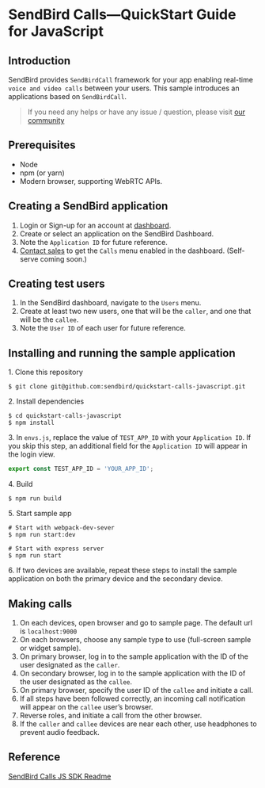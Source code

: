 # SendBird Calls—QuickStart Guide for JavaScript

## Introduction
SendBird provides `SendBirdCall` framework for your app enabling real-time `voice and video calls` between your users. This sample introduces an applications based on `SendBirdCall`.

> If you need any helps or have any issue / question, please visit [our community](https://community.sendbird.com) 

## Prerequisites
- Node
- npm (or yarn)
- Modern browser, supporting WebRTC APIs.

## Creating a SendBird application
1. Login or Sign-up for an account at [dashboard](https://dashboard.sendbird.com/).
2. Create or select an application on the SendBird Dashboard.
3. Note the `Application ID` for future reference.
4. [Contact sales](https://sendbird.com/contact-sales) to get the `Calls` menu enabled in the dashboard. (Self-serve coming soon.)

## Creating test users
1. In the SendBird dashboard, navigate to the `Users` menu.
2. Create at least two new users, one that will be the `caller`, and one that will be the `callee`.
3. Note the `User ID` of each user for future reference.

## Installing and running the sample application
1\. Clone this repository 
```shell script
$ git clone git@github.com:sendbird/quickstart-calls-javascript.git
```
2\. Install dependencies
```shell script
$ cd quickstart-calls-javascript
$ npm install
```
3\. In `envs.js`, replace the value of `TEST_APP_ID` with your `Application ID`. If you skip this step, an additional field for the `Application ID` will appear in the login view.
```javascript
export const TEST_APP_ID = 'YOUR_APP_ID';
```
4\. Build
```shell script
$ npm run build
```
5\. Start sample app
```shell script
# Start with webpack-dev-sever
$ npm run start:dev

# Start with express server
$ npm run start
```
6\. If two devices are available, repeat these steps to install the sample application on both the primary device and the secondary device.

## Making calls
1. On each devices, open browser and go to sample page. The default url is `localhost:9000`
2. On each browsers, choose any sample type to use (full-screen sample or widget sample).
3. On primary browser, log in to the sample application with the ID of the user designated as the `caller`.
4. On secondary browser, log in to the sample application with the ID of the user designated as the `callee`.
5. On primary browser, specify the user ID of the `callee` and initiate a call.
6. If all steps have been followed correctly, an incoming call notification will appear on the `callee` user’s browser.
7. Reverse roles, and initiate a call from the other browser.
8. If the `caller` and `callee` devices are near each other, use headphones to prevent audio feedback.

## Reference
[SendBird Calls JS SDK Readme](https://github.com/sendbird/sendbird-calls-javascript/blob/master/README.md)
